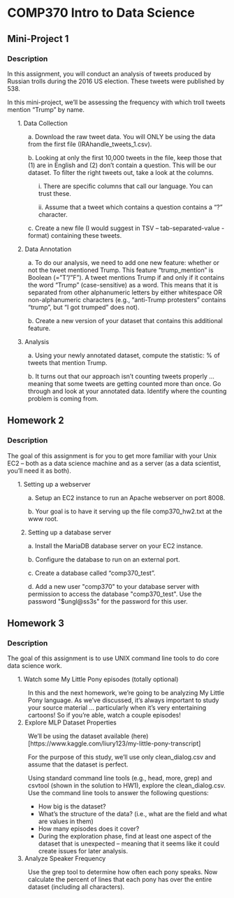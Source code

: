 # COMP370 Intro to Data Science

## Mini-Project 1
### Description

In this assignment, you will conduct an analysis of tweets produced by Russian trolls during the 2016 US election.  These tweets were published by 538.

In this mini-project, we’ll be assessing the frequency with which troll tweets mention “Trump” by name.

<ul> 
1.	Data Collection

<ul> 
a.	Download the raw tweet data.  You will ONLY be using the data from the first file (IRAhandle_tweets_1.csv).

b.	Looking at only the first 10,000 tweets in the file, keep those that (1) are in English and (2) don’t contain a question.  This will be our dataset.  To filter the right tweets out, take a look at the columns. 
    
<ul> 
i.	There are specific columns that call our language.  You can trust these.

ii.	Assume that a tweet which contains a question contains a “?” character. </ul>

c.	Create a new file (I would suggest in TSV – tab-separated-value - format) containing these tweets.
</ul>
</ul>

<ul>
2.	Data Annotation

<ul> 
a.	To do our analysis, we need to add one new feature: whether or not the tweet mentioned Trump. This feature “trump_mention” is Boolean (=”T”/”F”).  A tweet mentions Trump if and only if it contains the word “Trump” (case-sensitive) as a word.  This means that it is separated from other alphanumeric letters by either whitespace OR non-alphanumeric characters (e.g., “anti-Trump protesters” contains “trump”, but “I got trumped” does not).
    
b.	Create a new version of your dataset that contains this additional feature.
</ul></ul>

<ul>
3.	Analysis

<ul>
a.	Using your newly annotated dataset, compute the statistic: % of tweets that mention Trump.

b.	It turns out that our approach isn’t counting tweets properly … meaning that some tweets are getting counted more than once.  Go through and look at your annotated data.  Identify where the counting problem is coming from.

</ul>
</ul>

## Homework 2
### Description

The goal of this assignment is for you to get more familiar with your Unix EC2 – both as a data science machine and as a server (as a data scientist, you’ll need it as both).

<ul>
1. Setting up a webserver

<ul>
a. Setup an EC2 instance to run an Apache webserver on port 8008.

b. Your goal is to have it serving up the file comp370_hw2.txt at the www root.
</ul>

2. Setting up a database server
<ul>
a. Install the MariaDB database server on your EC2 instance.

b. Configure the database to run on an external port.

c. Create a database called “comp370_test”.

d. Add a new user "comp370" to your database server with permission to access the database "comp370_test". Use the password "$ungl@ss3s" for the password for this user.
</ul>
</ul>

## Homework 3
### Description

The goal of this assignment is to use UNIX command line tools to do core data science work.

<ul>
1. Watch some My Little Pony episodes (totally optional)
<ul>
In this and the next homework, we’re going to be analyzing My Little Pony language.  As we’ve discussed, it’s always important to study your source material … particularly when it’s very entertaining cartoons!  So if you’re able, watch a couple episodes!
</ul>
2. Explore MLP Dataset Properties
<ul>
We’ll be using the dataset available (here)[https://www.kaggle.com/liury123/my-little-pony-transcript]

For the purpose of this study, we’ll use only clean_dialog.csv and assume that the dataset is perfect.

Using standard command line tools (e.g., head, more, grep) and csvtool (shown in the solution to HW1), explore the clean_dialog.csv. Use the command line tools to answer the following questions:
-	How big is the dataset?
-	What’s the structure of the data? (i.e., what are the field and what are values in them)
-	How many episodes does it cover?
-	During the exploration phase, find at least one aspect of the dataset that is unexpected – meaning that it seems like it could create issues for later analysis.
</ul>
3. Analyze Speaker Frequency
<ul>
Use the grep tool to determine how often each pony speaks.
Now calculate the percent of lines that each pony has over the entire dataset (including all characters).
</ul>